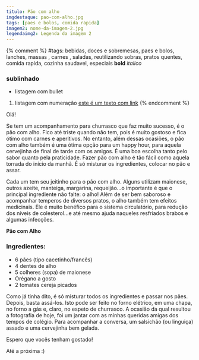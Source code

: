 ```yaml
---
titulo: Pão com alho
imgdestaque: pao-com-alho.jpg
tags: [paes e bolos, comida rapida]
imagem2: nome-da-imagem-2.jpg
legendaimg2: Legenda da imagem 2
---
```

{% comment %}
#tags: bebidas, doces e sobremesas, paes e bolos, lanches, massas , carnes , saladas, reutilizando sobras, pratos quentes, comida rapida, cozinha saudavel, especiais
**bold**
*italico*
### sublinhado
* listagem com bullet
1. listagem com numeração
[este é um texto com link](https://www.enderecodolink.com)
{% endcomment %}

Olá!

Se tem um acompanhamento para churrasco que faz muito sucesso, é o pão com alho. Fico até triste quando não tem, pois é muito gostoso e fica ótimo com carnes e aperitivos. No entanto, além dessas ocasiões, o pão com alho também é uma ótima opção para um happy hour, para aquela cervejinha de final de tarde com os amigos. É uma boa escolha tanto pelo sabor quanto pela praticidade. Fazer pão com alho é tão fácil como aquela torrada do início da manhã. É só misturar os ingredientes, colocar no pão e assar.

Cada um tem seu jeitinho para o pão com alho. Alguns utilizam maionese, outros azeite, manteiga, margarina, requeijão...o importante é que o principal ingrediente não falte: o alho! Além de ser bem saboroso e acompanhar temperos de diversos pratos, o alho também tem efeitos medicinais. Ele é muito benéfico para o sistema circulatório, para redução dos níveis de colesterol...e até mesmo ajuda naqueles resfriados brabos e algumas infecções. 


**Pão com Alho**

### Ingredientes:

* 6 pães (tipo cacetinho/francês)
* 4 dentes de alho
* 5 colheres (sopa) de maionese
* Orégano a gosto
* 2 tomates cereja picados

Como já tinha dito, é só misturar todos os ingredientes e passar nos pães. Depois, basta assá-los. Isto pode ser feito no forno elétrico, em uma chapa, no forno a gás e, claro, no espeto de churrasco. A ocasião da qual resultou a fotografia de hoje, foi um jantar com as minhas queridas amigas dos tempos de colégio. Para acompanhar a conversa, um salsichão (ou linguiça) assado e uma cervejinha bem gelada. 

Espero que vocês tenham gostado! 

Até a próxima :)
